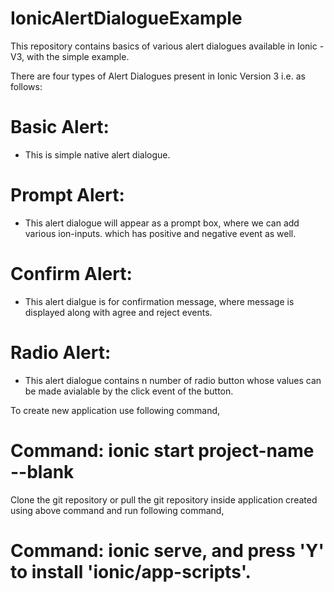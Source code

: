 # IonicAlertDialogueExample
This repository contains basics of various alert dialogues available in Ionic - V3, with the simple example.

There are four types of Alert Dialogues present in Ionic Version 3 i.e. as follows:
# Basic Alert:
- This is simple native alert dialogue.
# Prompt Alert: 
- This alert dialogue will appear as a prompt box, where we can add various ion-inputs. which has positive and negative event as well.
# Confirm Alert: 
- This alert dialgue is for confirmation message, where message is displayed along with agree and reject events.
# Radio Alert: 
- This alert dialogue contains n number of radio button whose values can be made avialable by the click event of the button.

To create new application use following command, 
# Command: ionic start project-name --blank

Clone the git repository or pull the git repository inside application created using above command and run following command, 
# Command: ionic serve, and press 'Y' to install 'ionic/app-scripts'.
